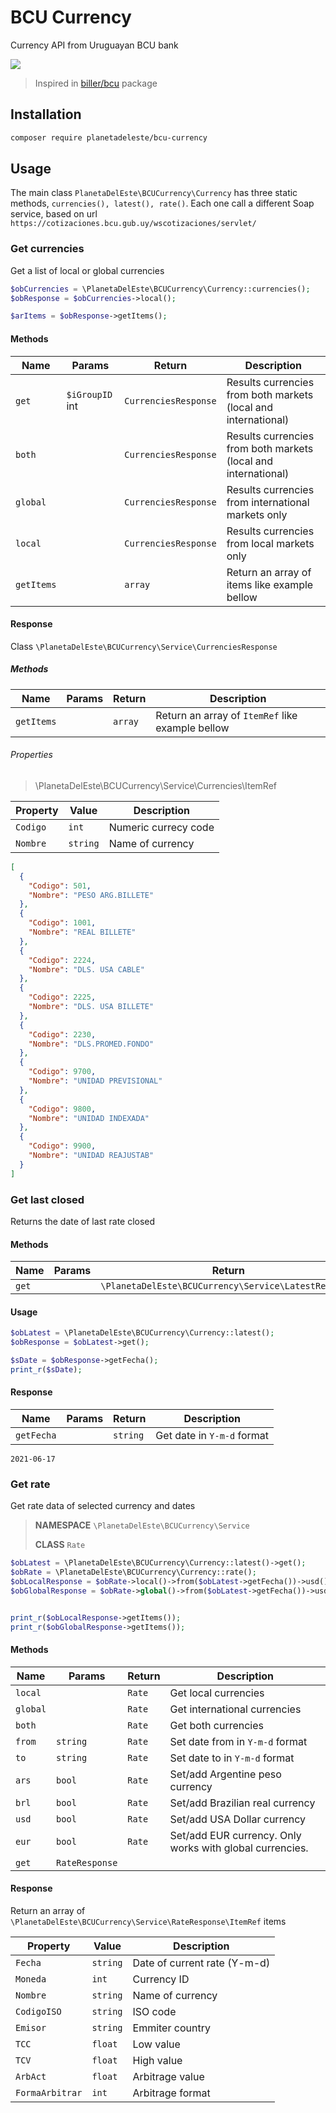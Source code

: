 # BCU Currency

Currency API from Uruguayan BCU bank

[![](https://tokei.rs/b1/github/planetadeleste/bcu-currency)](https://github.com/XAMPPRocky/tokei_rs)

> Inspired in [biller/bcu](https://github.com/biller/bcu) package

## Installation

```bash
composer require planetadeleste/bcu-currency
```

## Usage

The main class `PlanetaDelEste\BCUCurrency\Currency` has three static methods, `currencies(), latest(), rate()`. Each
one call a different Soap service, based on url `https://cotizaciones.bcu.gub.uy/wscotizaciones/servlet/`

### Get currencies

Get a list of local or global currencies

```php
$obCurrencies = \PlanetaDelEste\BCUCurrency\Currency::currencies();
$obResponse = $obCurrencies->local();

$arItems = $obResponse->getItems();
```

#### Methods

| Name       | Params          | Return               | Description                                                    |
| ---------- | --------------- | -------------------- | -------------------------------------------------------------- |
| `get`      | `$iGroupID` int | `CurrenciesResponse` | Results currencies from both markets (local and international) |
| `both`     |                 | `CurrenciesResponse` | Results currencies from both markets (local and international) |
| `global`   |                 | `CurrenciesResponse` | Results currencies from international markets only             |
| `local`    |                 | `CurrenciesResponse` | Results currencies from local markets only                     |
| `getItems` |                 | `array`              | Return an array of items like example bellow                   |

#### Response

Class `\PlanetaDelEste\BCUCurrency\Service\CurrenciesResponse`

##### Methods

| Name       | Params | Return  | Description                                   |
| ---------- | ------ | ------- | --------------------------------------------- |
| `getItems` |        | `array` | Return an array of `ItemRef` like example bellow |

###### Properties

>  \PlanetaDelEste\BCUCurrency\Service\Currencies\ItemRef

| Property | Value    | Description          |
| -------- | -------- | -------------------- |
| `Codigo` | `int`    | Numeric currecy code |
| `Nombre` | `string` | Name of currency     |

```json
[
  {
    "Codigo": 501,
    "Nombre": "PESO ARG.BILLETE"
  },
  {
    "Codigo": 1001,
    "Nombre": "REAL BILLETE"
  },
  {
    "Codigo": 2224,
    "Nombre": "DLS. USA CABLE"
  },
  {
    "Codigo": 2225,
    "Nombre": "DLS. USA BILLETE"
  },
  {
    "Codigo": 2230,
    "Nombre": "DLS.PROMED.FONDO"
  },
  {
    "Codigo": 9700,
    "Nombre": "UNIDAD PREVISIONAL"
  },
  {
    "Codigo": 9800,
    "Nombre": "UNIDAD INDEXADA"
  },
  {
    "Codigo": 9900,
    "Nombre": "UNIDAD REAJUSTAB"
  }
]
```

### Get last closed

Returns the date of last rate closed

#### Methods

| Name  | Params | Return                                               | Description |
| ----- | ------ | ---------------------------------------------------- | ----------- |
| `get` |        | `\PlanetaDelEste\BCUCurrency\Service\LatestResponse` |             |



#### Usage

```php
$obLatest = \PlanetaDelEste\BCUCurrency\Currency::latest();
$obResponse = $obLatest->get();

$sDate = $obResponse->getFecha();
print_r($sDate);
```

#### Response

| Name       | Params | Return   | Description                |
| ---------- | ------ | -------- | -------------------------- |
| `getFecha` |        | `string` | Get date in `Y-m-d` format |

`2021-06-17`

### Get rate

Get rate data of selected currency and dates

> **NAMESPACE** `\PlanetaDelEste\BCUCurrency\Service`
>
> **CLASS** `Rate`

```php
$obLatest = \PlanetaDelEste\BCUCurrency\Currency::latest()->get();
$obRate = \PlanetaDelEste\BCUCurrency\Currency::rate();
$obLocalResponse = $obRate->local()->from($obLatest->getFecha())->usd()->get();
$obGlobalResponse = $obRate->global()->from($obLatest->getFecha())->usd()->get();


print_r($obLocalResponse->getItems());
print_r($obGlobalResponse->getItems());
```

#### Methods

| Name     | Params         | Return | Description                                              |
| -------- | -------------- | ------ | -------------------------------------------------------- |
| `local`  |                | `Rate` | Get local currencies                                     |
| `global` |                | `Rate` | Get international currencies                             |
| `both`   |                | `Rate` | Get both currencies                                      |
| `from`   | `string`       | `Rate` | Set date from in `Y-m-d` format                          |
| `to`     | `string`       | `Rate` | Set date to in `Y-m-d` format                            |
| `ars`    | `bool`         | `Rate` | Set/add Argentine peso currency                          |
| `brl`    | `bool`         | `Rate` | Set/add Brazilian real currency                          |
| `usd`    | `bool`         | `Rate` | Set/add USA Dollar currency                              |
| `eur`    | `bool`         | `Rate` | Set/add EUR currency. Only works with global currencies. |
| `get`    | `RateResponse` |        |                                                          |

#### Response

Return an array of `\PlanetaDelEste\BCUCurrency\Service\RateResponse\ItemRef` items

| Property        | Value    | Description                  |
| --------------- | -------- | ---------------------------- |
| `Fecha`         | `string` | Date of current rate (Y-m-d) |
| `Moneda`        | `int`    | Currency ID                  |
| `Nombre`        | `string` | Name of currency             |
| `CodigoISO`     | `string` | ISO code                     |
| `Emisor`        | `string` | Emmiter country              |
| `TCC`           | `float`  | Low value                    |
| `TCV`           | `float`  | High value                   |
| `ArbAct`        | `float`  | Arbitrage value              |
| `FormaArbitrar` | `int`    | Arbitrage format             |
